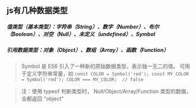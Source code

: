 ## js有几种数据类型    

##### 值类型（基本类型）：字符串（String）、数字（Number）、布尔（Boolean）、对空（Null）、未定义（undefined）、Symbol
##### 引用数据类型：对象（Object）、数组（Array）、函数（Function）    

> Symbol 是 ES6 引入了一种新的原始数据类型，表示独一无二的值。
> 可用于定义字符串常量，如 
    ```
        const COLOR = Symbol('red');
        const MY_COLOR = Symbol('red');
        COLOR === MY_COLOR;  // false
    ```
    
> 注：使用 typeof 判断类型时， Null/Object/Array/Function 类型的数据，全都返回 "object"


